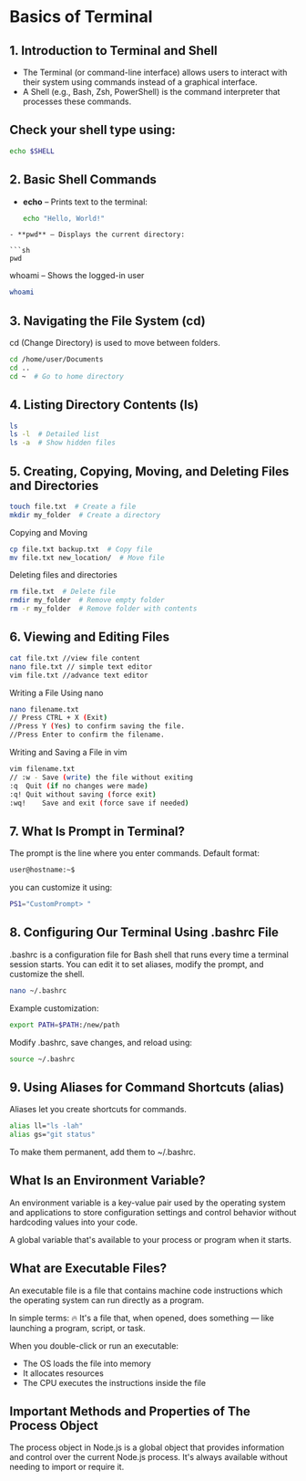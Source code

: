 # Basics of Terminal

## 1. Introduction to Terminal and Shell

- The Terminal (or command-line interface) allows users to interact with their system using commands instead of a graphical interface.
- A Shell (e.g., Bash, Zsh, PowerShell) is the command interpreter that processes these commands.

## Check your shell type using:

```sh
echo $SHELL
```

## 2. Basic Shell Commands

- **echo** – Prints text to the terminal:

  ```sh
  echo "Hello, World!"
  ```

````
- **pwd** – Displays the current directory:

```sh
pwd
````

whoami – Shows the logged-in user

```sh
whoami
```

## 3. Navigating the File System (cd)

cd (Change Directory) is used to move between folders.

```sh
cd /home/user/Documents
cd ..
cd ~  # Go to home directory
```

## 4. Listing Directory Contents (ls)

```sh
ls
ls -l  # Detailed list
ls -a  # Show hidden files
```

## 5. Creating, Copying, Moving, and Deleting Files and Directories

```sh
touch file.txt  # Create a file
mkdir my_folder  # Create a directory
```

Copying and Moving

```sh
cp file.txt backup.txt  # Copy file
mv file.txt new_location/  # Move file
```

Deleting files and directories

```sh
rm file.txt  # Delete file
rmdir my_folder  # Remove empty folder
rm -r my_folder  # Remove folder with contents
```

## 6. Viewing and Editing Files

```sh
cat file.txt //view file content
nano file.txt // simple text editor
vim file.txt //advance text editor
```

Writing a File Using nano

```sh
nano filename.txt
// Press CTRL + X (Exit)
//Press Y (Yes) to confirm saving the file.
//Press Enter to confirm the filename.
```

Writing and Saving a File in vim

```sh
vim filename.txt
// :w - Save (write) the file without exiting
:q	Quit (if no changes were made)
:q!	Quit without saving (force exit)
:wq!	Save and exit (force save if needed)
```

## 7. What Is Prompt in Terminal?

The prompt is the line where you enter commands.
Default format:

```sh
user@hostname:~$
```

you can customize it using:

```sh
PS1="CustomPrompt> "
```

## 8. Configuring Our Terminal Using .bashrc File

.bashrc is a configuration file for Bash shell that runs every time a terminal session starts.
You can edit it to set aliases, modify the prompt, and customize the shell.

```sh
nano ~/.bashrc
```

Example customization:

```sh
export PATH=$PATH:/new/path
```

Modify .bashrc, save changes, and reload using:

```sh
source ~/.bashrc
```

## 9. Using Aliases for Command Shortcuts (alias)

Aliases let you create shortcuts for commands.

```sh
alias ll="ls -lah"
alias gs="git status"
```

To make them permanent, add them to ~/.bashrc.

## What Is an Environment Variable?

An environment variable is a key-value pair used by the operating system and applications to store configuration settings and control behavior without hardcoding values into your code.

A global variable that's available to your process or program when it starts.

## What are Executable Files?

An executable file is a file that contains machine code instructions which the operating system can run directly as a program.

In simple terms:
🔥 It's a file that, when opened, does something — like launching a program, script, or task.

When you double-click or run an executable:

- The OS loads the file into memory
- It allocates resources
- The CPU executes the instructions inside the file

## Important Methods and Properties of The Process Object

The process object in Node.js is a global object that provides information and control over the current Node.js process. It's always available without needing to import or require it.
